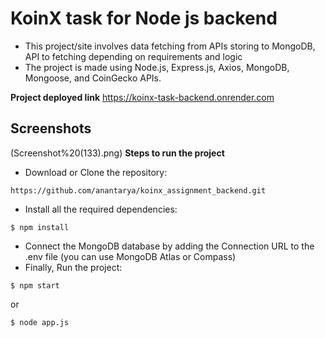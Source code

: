 # KoinX task for Node js backend 
- This project/site involves data fetching from APIs storing to MongoDB, API to fetching depending on requirements and logic
- The project is made using Node.js, Express.js, Axios, MongoDB, Mongoose, and CoinGecko APIs.

**Project deployed link**
https://koinx-task-backend.onrender.com

## Screenshots
(Screenshot%20(133).png)
**Steps to run the project**
- Download or Clone the repository:
```
https://github.com/anantarya/koinx_assignment_backend.git
```
- Install all the required dependencies:
```
$ npm install
```
- Connect the MongoDB database by adding the Connection URL to the .env file (you can use MongoDB Atlas or Compass)
- Finally, Run the project:
```
$ npm start
```
or
```
$ node app.js
```
